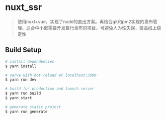 # nuxt_ssr

> 使用nuxt+vue，实现了node的直出方案。再结合git和pm2实现的发布管理，适合中小型需要开发自行发布的项目，可避免人为性失误，提高线上稳定性

## Build Setup

``` bash
# install dependencies
$ yarn install

# serve with hot reload at localhost:3000
$ yarn run dev

# build for production and launch server
$ yarn run build
$ yarn start

# generate static project
$ yarn run generate
```
